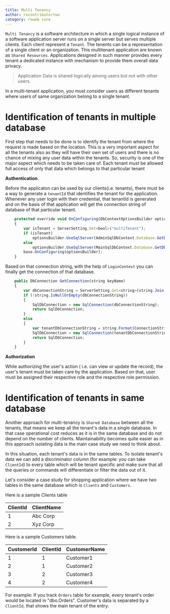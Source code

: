 ```yaml
---
title: Multi Tenancy
author: rxcontributortwo
category: rxweb core
---
```


`Multi Tenancy` is a software architecture in which a single logical instance of a software application server runs on a single server but serves multiple clients. Each client represent a `Tenant`. The tenents can be a representation of a single client or an organization. This multitenant application are known as `Shared Resources`. Applications designed in such manner provides every tenant a dedicated instance with mechanism to provide them overall data privacy. 

> Application Data is shared logically among users but not with other users.

In a multi-tenant application, you must consider users as different tenants where users of same organization belong to a single tenant. 

# Identification of tenants in multiple database

First step that needs to be done is to identify the tenant from where the request is made based on the location. This is a very important aspect for all the tenants also as they will have their own set of users and there is no chance of mixing any user data within the tenants. So, security is one of the major aspect which needs to be taken care of. Each tenant must be allowed full access of only that data which belongs to that particular tenant

**Authentication**. 

Before the applicaton can be used by our clients(i.e. tenants), there must be a way to generate a `tenantId` that identifies the tenant for the application. Whenever any user login with their credential, that tenantId  is generated and on the basis of that application will get the connection string of database of that particular tenant.

```js
    protected override void OnConfiguring(DbContextOptionsBuilder optionsBuilder)
    {
        var isTenant = ServerSetting.Get<bool>("multiTenant");
        if (isTenant)
            optionsBuilder.UseSqlServer(AdminSqlDbContext.Database.GetDbConnection());
        else
            optionsBuilder.UseSqlServer(MainSqlDbContext.Database.GetDbConnection());
        base.OnConfiguring(optionsBuilder);
    }
```

Based on that connection string, with the help of `LoginContext` you can finally get the connection of that database.

```js
    public DbConnection GetConnection(string keyName)
    {
        var dbConnectionString = ServerSetting.Get<string>(string.Join(".", new string[] { "dbConnection", keyName.ToLower() }));
        if (!string.IsNullOrEmpty(dbConnectionString))
        {
            SqlDbConnection = new SqlConnection(dbConnectionString);
            return SqlDbConnection;
        }
        else
        {
            var tenantDbConnectionString = string.Format(ConnectionString, UserClaim.DbServer, string.Join(string.Empty, UserClaim.CompanyName, keyName, "Db"), string.Join(UserClaim.CompanyName, "User"), string.Join(UserClaim.CompanyName, ""));
            SqlDbConnection = new SqlConnection(tenantDbConnectionString);
            return SqlDbConnection;
        }
    }
```

**Authorization**

While authorizing the user's action ( i.e. can view or update the record), the user's tenant must be taken care by the application. Based on that, user must be assigned their respective role and the respective role permission. 

# Identification of tenants in same database

Another approach for multi-tenancy is `Shared Database` between all the tenants, that means we keep all the tenant's data in a single database. In that case operational cost reduces as it is in the same database and do not depend on the number of clients. Maintainability becomes quite easier as in this approach isolating data is the main case study we need to think about. 

In this situation, each tenant's data is in the same tables. To isolate tenant's data we can add a discriminator column (for example: you can take `ClientId`) to every table which will be tenant specific and make sure that all the queries or commands will differentiate or filter the data out of it.

Let's consider a case study for shopping application where we have two tables in the same database which is `Clients` and `Customers`. 

Here is a sample Clients table


| ClientId | ClientName |
| ----------- | ----------- |
| 1 | Abc Corp |
| 2 | Xyz Corp |

Here is a sample Customers table.

| CustomerId | ClientId | CustomerName |
| ----------- | ----------- | ----------- |
| 1 | 1 | Customer1 |
| 2 | 1 | Customer2 |
| 3 | 2 | Customer3 |
| 4 | 2 | Customer4 |

For example: If you track `Orders` table for example, every tenant's order would be located in "dbo.Orders". Customer's data is separated by a `ClientId`, that shows the main tenant of the entry.
